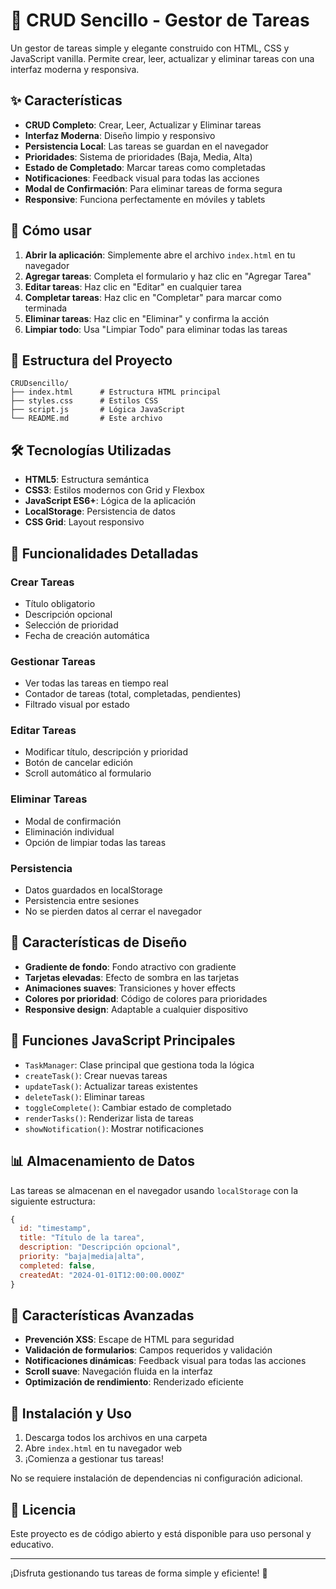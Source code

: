 # 📝 CRUD Sencillo - Gestor de Tareas

Un gestor de tareas simple y elegante construido con HTML, CSS y JavaScript vanilla. Permite crear, leer, actualizar y eliminar tareas con una interfaz moderna y responsiva.

## ✨ Características

- **CRUD Completo**: Crear, Leer, Actualizar y Eliminar tareas
- **Interfaz Moderna**: Diseño limpio y responsivo
- **Persistencia Local**: Las tareas se guardan en el navegador
- **Prioridades**: Sistema de prioridades (Baja, Media, Alta)
- **Estado de Completado**: Marcar tareas como completadas
- **Notificaciones**: Feedback visual para todas las acciones
- **Modal de Confirmación**: Para eliminar tareas de forma segura
- **Responsive**: Funciona perfectamente en móviles y tablets

## 🚀 Cómo usar

1. **Abrir la aplicación**: Simplemente abre el archivo `index.html` en tu navegador
2. **Agregar tareas**: Completa el formulario y haz clic en "Agregar Tarea"
3. **Editar tareas**: Haz clic en "Editar" en cualquier tarea
4. **Completar tareas**: Haz clic en "Completar" para marcar como terminada
5. **Eliminar tareas**: Haz clic en "Eliminar" y confirma la acción
6. **Limpiar todo**: Usa "Limpiar Todo" para eliminar todas las tareas

## 📁 Estructura del Proyecto

```
CRUDsencillo/
├── index.html      # Estructura HTML principal
├── styles.css      # Estilos CSS
├── script.js       # Lógica JavaScript
└── README.md       # Este archivo
```

## 🛠️ Tecnologías Utilizadas

- **HTML5**: Estructura semántica
- **CSS3**: Estilos modernos con Grid y Flexbox
- **JavaScript ES6+**: Lógica de la aplicación
- **LocalStorage**: Persistencia de datos
- **CSS Grid**: Layout responsivo

## 📱 Funcionalidades Detalladas

### Crear Tareas
- Título obligatorio
- Descripción opcional
- Selección de prioridad
- Fecha de creación automática

### Gestionar Tareas
- Ver todas las tareas en tiempo real
- Contador de tareas (total, completadas, pendientes)
- Filtrado visual por estado

### Editar Tareas
- Modificar título, descripción y prioridad
- Botón de cancelar edición
- Scroll automático al formulario

### Eliminar Tareas
- Modal de confirmación
- Eliminación individual
- Opción de limpiar todas las tareas

### Persistencia
- Datos guardados en localStorage
- Persistencia entre sesiones
- No se pierden datos al cerrar el navegador

## 🎨 Características de Diseño

- **Gradiente de fondo**: Fondo atractivo con gradiente
- **Tarjetas elevadas**: Efecto de sombra en las tarjetas
- **Animaciones suaves**: Transiciones y hover effects
- **Colores por prioridad**: Código de colores para prioridades
- **Responsive design**: Adaptable a cualquier dispositivo

## 🔧 Funciones JavaScript Principales

- `TaskManager`: Clase principal que gestiona toda la lógica
- `createTask()`: Crear nuevas tareas
- `updateTask()`: Actualizar tareas existentes
- `deleteTask()`: Eliminar tareas
- `toggleComplete()`: Cambiar estado de completado
- `renderTasks()`: Renderizar lista de tareas
- `showNotification()`: Mostrar notificaciones

## 📊 Almacenamiento de Datos

Las tareas se almacenan en el navegador usando `localStorage` con la siguiente estructura:

```javascript
{
  id: "timestamp",
  title: "Título de la tarea",
  description: "Descripción opcional",
  priority: "baja|media|alta",
  completed: false,
  createdAt: "2024-01-01T12:00:00.000Z"
}
```

## 🌟 Características Avanzadas

- **Prevención XSS**: Escape de HTML para seguridad
- **Validación de formularios**: Campos requeridos y validación
- **Notificaciones dinámicas**: Feedback visual para todas las acciones
- **Scroll suave**: Navegación fluida en la interfaz
- **Optimización de rendimiento**: Renderizado eficiente

## 🚀 Instalación y Uso

1. Descarga todos los archivos en una carpeta
2. Abre `index.html` en tu navegador web
3. ¡Comienza a gestionar tus tareas!

No se requiere instalación de dependencias ni configuración adicional.

## 📝 Licencia

Este proyecto es de código abierto y está disponible para uso personal y educativo.

---

¡Disfruta gestionando tus tareas de forma simple y eficiente! 🎉 